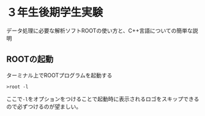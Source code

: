 # ３年生後期学生実験
データ処理に必要な解析ソフトROOTの使い方と、C++言語についての簡単な説明

## ROOTの起動
ターミナル上でROOTプログラムを起動する

```>root -l```

ここで`-l`をオプションをつけることで起動時に表示されるロゴをスキップできるので必ずつけるのが望ましい。
